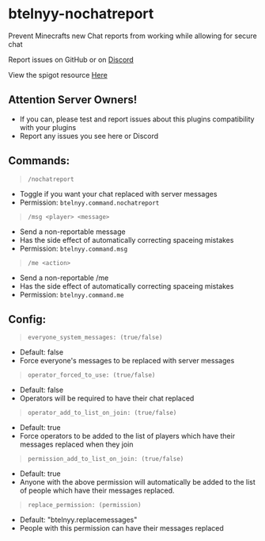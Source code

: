 # btelnyy-nochatreport
 Prevent Minecrafts new Chat reports from working while allowing for secure chat
 
 Report issues on GitHub or on [Discord](https://discord.gg/P22tFkjTm3)
 
 View the spigot resource [Here](https://www.spigotmc.org/resources/nochatreport.102932/)
## Attention Server Owners!
* If you can, please test and report issues about this plugins compatibility with your plugins
* Report any issues you see here or Discord
## Commands:
> `/nochatreport`
- Toggle if you want your chat replaced with server messages
- Permission: `btelnyy.command.nochatreport`
> `/msg <player> <message>`
- Send a non-reportable message
- Has the side effect of automatically correcting spaceing mistakes
- Permission: `btelnyy.command.msg`
> `/me <action>`
- Send a non-reportable /me
- Has the side effect of automatically correcting spaceing mistakes
- Permission: `btelnyy.command.me`
## Config:
> `everyone_system_messages: (true/false)`
- Default: false
- Force everyone's messages to be replaced with server messages

> `operator_forced_to_use: (true/false)`
- Default: false
- Operators will be required to have their chat replaced

> `operator_add_to_list_on_join: (true/false)`
- Default: true
- Force operators to be added to the list of players which have their messages replaced when they join

> `permission_add_to_list_on_join: (true/false)`
- Default: true
- Anyone with the above permission will automatically be added to the list of people which have their messages replaced.

> `replace_permission: (permission)`
- Default: "btelnyy.replacemessages"
- People with this permission can have their messages replaced
